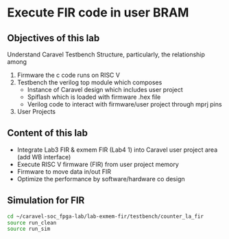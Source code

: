 # Execute FIR code in user BRAM

## Objectives of this lab
Understand Caravel Testbench Structure, particularly, the relationship among
1. Firmware the c code runs on RISC V
2. Testbench the verilog top module which composes
   - Instance of Caravel design which includes user project
   - Spiflash which is loaded with firmware .hex file
   - Verilog code to interact with firmware/user project through mprj pins
3. User Projects

## Content of this lab
- Integrate Lab3 FIR & exmem FIR (Lab4 1) into Caravel user project area (add WB interface)
- Execute RISC V firmware (FIR) from user project memory
- Firmware to move data in/out FIR
- Optimize the performance by software/hardware co design

## Simulation for FIR
```sh
cd ~/caravel-soc_fpga-lab/lab-exmem-fir/testbench/counter_la_fir
source run_clean
source run_sim
```
